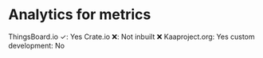 # Analytics for metrics

ThingsBoard.io ✓: Yes
Crate.io ❌: Not inbuilt ❌
Kaaproject.org: Yes
custom development: No